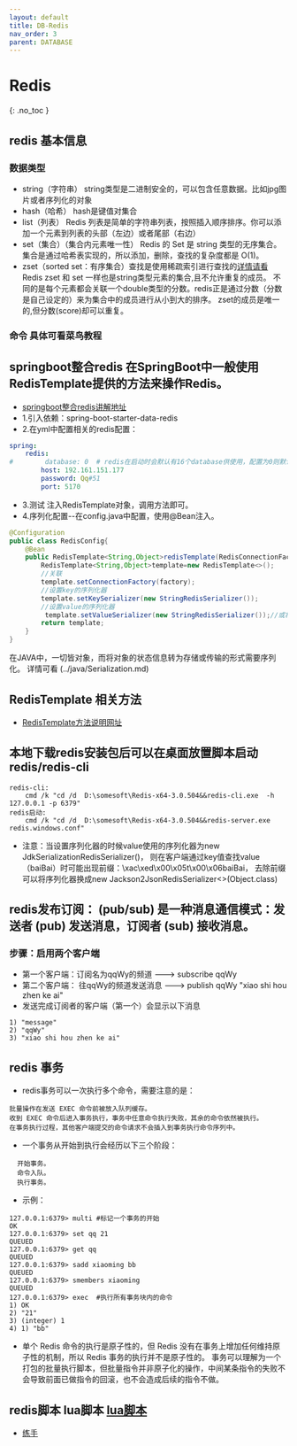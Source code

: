 ```yaml
---
layout: default
title: DB-Redis
nav_order: 3
parent: DATABASE
---
```


# Redis
{: .no_toc }

## redis 基本信息
### 数据类型
- string（字符串）
  string类型是二进制安全的，可以包含任意数据。比如jpg图片或者序列化的对象
- hash（哈希）
  hash是键值对集合
- list（列表）
  Redis 列表是简单的字符串列表，按照插入顺序排序。你可以添加一个元素到列表的头部（左边）或者尾部（右边）
- set（集合）（集合内元素唯一性）
  Redis 的 Set 是 string 类型的无序集合。 
  集合是通过哈希表实现的，所以添加，删除，查找的复杂度都是 O(1)。
- zset（sorted set：有序集合）查找是使用稀疏索引进行查找的[详情请看](https://www.cnblogs.com/wuyizuokan/p/11108417.html)
  Redis zset 和 set 一样也是string类型元素的集合,且不允许重复的成员。
  不同的是每个元素都会关联一个double类型的分数。redis正是通过分数（分数是自己设定的）来为集合中的成员进行从小到大的排序。
  zset的成员是唯一的,但分数(score)却可以重复。
  
### 命令 具体可看菜鸟教程

## springboot整合redis   在SpringBoot中一般使用RedisTemplate提供的方法来操作Redis。
- [springboot整合redis讲解地址](https://blog.csdn.net/qq_36781505/article/details/86612988)
- 1.引入依赖：spring-boot-starter-data-redis
- 2.在yml中配置相关的redis配置：
````yaml
spring: 
    redis:
#        database: 0  # redis在启动时会默认有16个database供使用，配置为0则默认数据存储在db[0]中
        host: 192.161.151.177
        password: Qq#51
        port: 5170
````
- 3.测试  注入RedisTemplate对象，调用方法即可。
- 4.序列化配置--在config.java中配置，使用@Bean注入。
````java
@Configuration
public class RedisConfig{
    @Bean
    public RedisTemplate<String,Object>redisTemplate(RedisConnectionFactory factory){
        RedisTemplate<String,Object>template=new RedisTemplate<>();
        //关联
        template.setConnectionFactory(factory);
        //设置key的序列化器
        template.setKeySerializer(new StringRedisSerializer());
        //设置value的序列化器
         template.setValueSerializer(new StringRedisSerializer());//或将new StringRedisSerializer()换成其他序列化器
        return template;
    }
}
````
在JAVA中，一切皆对象，而将对象的状态信息转为存储或传输的形式需要序列化。 详情可看 (../java/Serialization.md)

## RedisTemplate 相关方法
- [RedisTemplate方法说明网址](https://blog.csdn.net/m0_49790240/article/details/122338413)

## 本地下载redis安装包后可以在桌面放置脚本启动redis/redis-cli
````
redis-cli:
    cmd /k "cd /d  D:\somesoft\Redis-x64-3.0.504&&redis-cli.exe  -h 127.0.0.1 -p 6379"
redis启动:
    cmd /k "cd /d  D:\somesoft\Redis-x64-3.0.504&&redis-server.exe   redis.windows.conf"

````
- 注意：当设置序列化器的时候value使用的序列化器为new JdkSerializationRedisSerializer()，
    则在客户端通过key值查找value（baiBai）时可能出现前缀：\xac\xed\x00\x05t\x00\x06baiBai，
    去除前缀可以将序列化器换成new Jackson2JsonRedisSerializer<>(Object.class)

## redis发布订阅： (pub/sub) 是一种消息通信模式：发送者 (pub) 发送消息，订阅者 (sub) 接收消息。
### 步骤：启用两个客户端
- 第一个客户端：订阅名为qqWy的频道 --->  subscribe qqWy
- 第二个客户端： 往qqWy的频道发送消息 ---> publish qqWy "xiao shi hou zhen ke ai"
- 发送完成订阅者的客户端（第一个）会显示以下消息
````
1) "message"
2) "qqWy"
3) "xiao shi hou zhen ke ai"
````
## redis 事务
- redis事务可以一次执行多个命令，需要注意的是：
````
批量操作在发送 EXEC 命令前被放入队列缓存。
收到 EXEC 命令后进入事务执行，事务中任意命令执行失败，其余的命令依然被执行。
在事务执行过程，其他客户端提交的命令请求不会插入到事务执行命令序列中。
````
- 一个事务从开始到执行会经历以下三个阶段：
````
  开始事务。
  命令入队。
  执行事务。
````
- 示例：
````
127.0.0.1:6379> multi #标记一个事务的开始
OK
127.0.0.1:6379> set qq 21
QUEUED
127.0.0.1:6379> get qq
QUEUED
127.0.0.1:6379> sadd xiaoming bb
QUEUED
127.0.0.1:6379> smembers xiaoming
QUEUED
127.0.0.1:6379> exec  #执行所有事务块内的命令
1) OK
2) "21"
3) (integer) 1
4) 1) "bb"
````
- 单个 Redis 命令的执行是原子性的，但 Redis 没有在事务上增加任何维持原子性的机制，所以 Redis 事务的执行并不是原子性的。
  事务可以理解为一个打包的批量执行脚本，但批量指令并非原子化的操作，中间某条指令的失败不会导致前面已做指令的回滚，也不会造成后续的指令不做。


## redis脚本   lua脚本 [lua脚本](http://www.lua.org/)
 - [练手](https://www.bbsmax.com/A/Gkz1XaQdR6/)